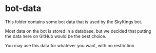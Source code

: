 # bot-data
This folder contains some bot data that is used by the SkyKings bot.

Most data on the bot is stored in a database, but we decided that putting the data here on GitHub would be the best choice.

You may use this data for whatever you want, with no restriction.
